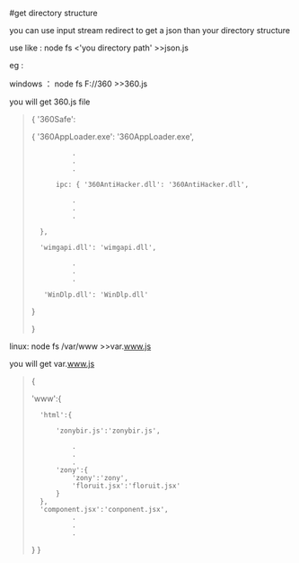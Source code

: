 #get directory structure

you can use input stream redirect to get a json than  your directory structure

use like :  node fs <'you directory path' >>json.js

eg :

windows ：  node fs F://360 >>360.js

you will get 360.js file


>{ '360Safe':
>
>   {	'360AppLoader.exe': '360AppLoader.exe',
>
>   			.
>   			.
>   			.
>
>   		ipc: { '360AntiHacker.dll': '360AntiHacker.dll',
>
>      			.
>      			.
>      			.
>
>      	},
>
>      	'wimgapi.dll': 'wimgapi.dll',
>
>      			.
>      			.
>      			.
>
>        'WinDlp.dll': 'WinDlp.dll'
>
>    }
>
>}


linux:  node fs /var/www >>var.www.js

you will get var.www.js

>
>{
>
>	'www':{
>
>		'html':{
>
>			'zonybir.js':'zonybir.js',
>
>				.
>				.
>				.
>			'zony':{
>				'zony':'zony',
>				'floruit.jsx':'floruit.jsx'
>			}
>		},
>		'component.jsx':'conponent.jsx',
>				.
>				.
>				.
>	}
>}

